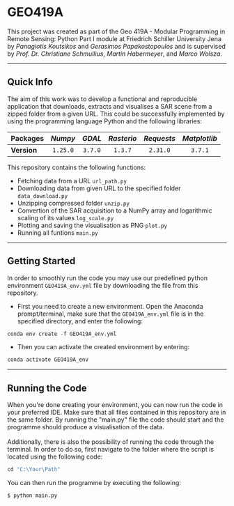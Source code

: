 # GEO419A
This project was created as part of the Geo 419A - Modular Programming in Remote Sensing: Python Part I module at Friedrich Schiller University Jena by *Panagiotis Koutsikos* and *Gerasimos Papakostopoulos* and is supervised by *Prof. Dr. Christiane Schmullius*, *Martin Habermeyer*, and *Marco Wolsza*.

___
## Quick Info
The aim of this work was to develop a functional and reproducible application that downloads, extracts and visualises a SAR scene from a zipped folder from a given URL. This could be successfully implemented by using the programming language Python and the following libraries:

| Packages    | *Numpy* | *GDAL* |*Rasterio* |*Requests* |*Matplotlib* |
| ----------- |:-------:|:------:|:---------:|:---------:|:-----------:|
| **Version** |`1.25.0` |`3.7.0` |`1.3.7`    |`2.31.0`   |`3.7.1`      |

This repository contains the following functions:
- Fetching data from a URL `url_path.py`
- Downloading data from given URL to the specified folder `data_download.py`
- Unzipping compressed folder `unzip.py`
- Convertion of the SAR acquisition to a NumPy array and logarithmic scaling of its values `log_scale.py`
- Plotting and saving the visualisation as PNG `plot.py`
- Running all funtions `main.py`

___
## Getting Started
In order to smoothly run the code you may use our predefined python environment `GEO419A_env.yml` file by downloading the file from this repository.
- First you need to create a new environment. Open the Anaconda prompt/terminal, make sure that the `GEO419A_env.yml` file is in the specified directory, and enter the following:

```python
conda env create -f GEO419A_env.yml
```
- Then you can activate the created environment by entering:
```python
conda activate GEO419A_env
```
___
## Running the Code
When you're done creating your environment, you can now run the code in your preferred IDE. Make sure that all files contained in this repository are in the same folder. By running the "main.py" file the code should start and the programme should produce a visualisation of the data. \
\
Additionally, there is also the possibility of running the code through the terminal. In order to do so, first navigate to the folder where the script is located using the following code:
```python
cd "C:\Your\Path"
```
You can then run the programme by executing the following:
```python
$ python main.py
```
